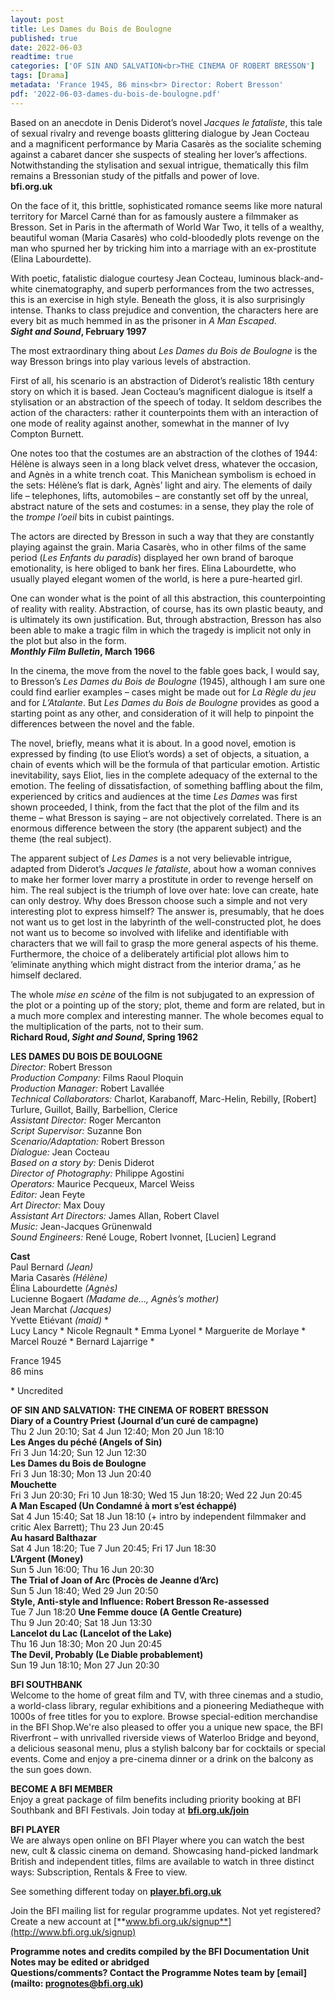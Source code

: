 ```yaml
---
layout: post
title: Les Dames du Bois de Boulogne
published: true
date: 2022-06-03
readtime: true
categories: ['OF SIN AND SALVATION<br>THE CINEMA OF ROBERT BRESSON']
tags: [Drama]
metadata: 'France 1945, 86 mins<br> Director: Robert Bresson'
pdf: '2022-06-03-dames-du-bois-de-boulogne.pdf'
---
```


Based on an anecdote in Denis Diderot’s novel _Jacques le fataliste_, this tale of sexual rivalry and revenge boasts glittering dialogue by Jean Cocteau and a magnificent performance by Maria Casarès as the socialite scheming against a cabaret dancer she suspects of stealing her lover’s affections. Notwithstanding the stylisation and sexual intrigue, thematically this film remains a Bressonian study of the pitfalls and power of love.<br>
**bfi.org.uk**<br>

On the face of it, this brittle, sophisticated romance seems like more natural territory for Marcel Carné than for as famously austere a filmmaker as Bresson. Set in Paris in the aftermath of World War Two, it tells of a wealthy, beautiful woman (Maria Casarès) who cold-bloodedly plots revenge on the man who spurned her by tricking him into a marriage with an ex-prostitute (Elina Labourdette).

With poetic, fatalistic dialogue courtesy Jean Cocteau, luminous black-and-white cinematography, and superb performances from the two actresses, this is an exercise in high style. Beneath the gloss, it is also surprisingly intense. Thanks to class prejudice and convention, the characters here are every bit as much hemmed in as the prisoner in _A Man Escaped_.<br>
**_Sight and Sound_, February 1997**<br>

The most extraordinary thing about _Les Dames du Bois de Boulogne_ is the way Bresson brings into play various levels of abstraction.

First of all, his scenario is an abstraction of Diderot’s realistic 18th century story on which it is based. Jean Cocteau’s magnificent dialogue is itself a stylisation or an abstraction of the speech of today. It seldom describes the action of the characters: rather it counterpoints them with an interaction of one mode of reality against another, somewhat in the manner of Ivy Compton Burnett.

One notes too that the costumes are an abstraction of the clothes of 1944: Hélène is always seen in a long black velvet dress, whatever the occasion, and Agnès in a white trench coat. This Manichean symbolism is echoed in the sets: Hélène’s flat is dark, Agnès’ light and airy. The elements of daily life – telephones, lifts, automobiles – are constantly set off by the unreal, abstract nature of the sets and costumes: in a sense, they play the role of the _trompe  l’oeil_ bits in cubist paintings.

The actors are directed by Bresson in such a way that they are constantly playing against the grain. Maria Casarès, who in other films of the same period (_Les Enfants du paradis_) displayed her own brand of baroque emotionality, is here obliged to bank her fires. Elina Labourdette, who usually played elegant women of the world, is here a pure-hearted girl.

One can wonder what is the point of all this abstraction, this counterpointing of reality with reality. Abstraction, of course, has its own plastic beauty, and is ultimately its own justification. But, through abstraction, Bresson has also been able to make a tragic film in which the tragedy is implicit not only in the plot but also in the form.<br>
**_Monthly Film Bulletin_, March 1966**<br>

In the cinema, the move from the novel to the fable goes back, I would say, to Bresson’s _Les Dames du Bois de Boulogne_ (1945), although I am sure one could find earlier examples – cases might be made out for _La Règle du jeu_ and for _L’Atalante_. But _Les Dames du Bois de Boulogne_ provides as good a starting point as any other, and consideration of it will help to pinpoint the differences between the novel and the fable.

The novel, briefly, means what it is about. In a good novel, emotion is expressed by finding (to use Eliot’s words) a set of objects, a situation, a chain of events which will be the formula of that particular emotion. Artistic inevitability, says Eliot, lies in the complete adequacy of the external to the emotion. The feeling of dissatisfaction, of something baffling about the film, experienced by critics and audiences at the time _Les Dames_ was first shown proceeded, I think, from the fact that the plot of the film and its theme ­– what Bresson is saying – are not objectively correlated. There is an enormous difference between the story (the apparent subject) and the theme (the real subject).

The apparent subject of _Les Dames_ is a not very believable intrigue, adapted from Diderot’s _Jacques le fataliste_, about how a woman connives to make her former lover marry a prostitute in order to revenge herself on him. The real subject is the triumph of love over hate: love can create, hate can only destroy. Why does Bresson choose such a simple and not very interesting plot to express himself? The answer is, presumably, that he does not want us to get lost in the labyrinth of the well-constructed plot, he does not want us to become so involved with lifelike and identifiable with characters that we will fail to grasp the more general aspects of his theme. Furthermore, the choice of a deliberately artificial plot allows him to ‘eliminate anything which might distract from the interior drama,’ as he himself declared.

The whole _mise en scène_ of the film is not subjugated to an expression of the plot or a pointing up of the story; plot, theme and form are related, but in a much more complex and interesting manner. The whole becomes equal to the multiplication of the parts, not to their sum.<br>
**Richard Roud, _Sight and Sound_, Spring 1962**<br>

**LES DAMES DU BOIS DE BOULOGNE**<br>
_Director:_ Robert Bresson  
_Production Company:_ Films Raoul Ploquin  
_Production Manager:_ Robert Lavallée  
_Technical Collaborators:_ Charlot, Karabanoff, Marc-Helin, Rebilly, [Robert] Turlure, Guillot, Bailly, Barbellion, Clerice  
_Assistant Director:_ Roger Mercanton  
_Script Supervisor:_ Suzanne Bon  
_Scenario/Adaptation:_ Robert Bresson  
_Dialogue:_ Jean Cocteau  
_Based on a story by:_ Denis Diderot  
_Director of Photography:_ Philippe Agostini  
_Operators:_ Maurice Pecqueux, Marcel Weiss  
_Editor:_ Jean Feyte  
_Art Director:_ Max Douy  
_Assistant Art Directors:_ James Allan, Robert Clavel  
_Music:_ Jean-Jacques Grünenwald  
_Sound Engineers:_ René Louge, Robert Ivonnet, [Lucien] Legrand  

**Cast**<br>
Paul Bernard _(Jean)_  
Maria Casarès _(Hélène)_  
Élina Labourdette _(Agnès)_  
Lucienne Bogaert _(Madame de…, Agnès’s mother)_  
Jean Marchat _(Jacques)_  
Yvette Etiévant _(maid)_ *  
Lucy Lancy *
Nicole Regnault *
Emma Lyonel *
Marguerite de Morlaye *  
Marcel Rouzé *
Bernard Lajarrige *  

France 1945  
86 mins  

\* Uncredited<br>


**OF SIN AND SALVATION:**
**THE CINEMA OF ROBERT BRESSON**<br>
**Diary of a Country Priest (Journal d’un curé de campagne)**<br>
Thu 2 Jun 20:10; Sat 4 Jun 12:40; Mon 20 Jun 18:10<br>
**Les Anges du péché (Angels of Sin)**<br>
Fri 3 Jun 14:20; Sun 12 Jun 12:30<br>
**Les Dames du Bois de Boulogne**<br>
Fri 3 Jun 18:30; Mon 13 Jun 20:40<br>
**Mouchette**<br>
Fri 3 Jun 20:30; Fri 10 Jun 18:30; Wed 15 Jun 18:20; Wed 22 Jun 20:45<br>
**A Man Escaped (Un Condamné à mort s’est échappé)**<br>
Sat 4 Jun 15:40; Sat 18 Jun 18:10 (+ intro by independent filmmaker and critic Alex Barrett); Thu 23 Jun 20:45<br>
**Au hasard Balthazar**<br>
Sat 4 Jun 18:20; Tue 7 Jun 20:45; Fri 17 Jun 18:30<br>
**L’Argent (Money)**<br>
Sun 5 Jun 16:00; Thu 16 Jun 20:30<br>
**The Trial of Joan of Arc (Procès de Jeanne d’Arc)**<br>
Sun 5 Jun 18:40; Wed 29 Jun 20:50<br>
**Style, Anti-style and Influence: Robert Bresson Re-assessed**<br>
Tue 7 Jun 18:20
**Une Femme douce (A Gentle Creature)**<br>
Thu 9 Jun 20:40; Sat 18 Jun 13:30<br>
**Lancelot du Lac (Lancelot of the Lake)**<br>
Thu 16 Jun 18:30; Mon 20 Jun 20:45<br>
**The Devil, Probably (Le Diable probablement)**<br>
Sun 19 Jun 18:10; Mon 27 Jun 20:30<br>

**BFI SOUTHBANK**  
Welcome to the home of great film and TV, with three cinemas and a studio, a world-class library, regular exhibitions and a pioneering Mediatheque with 1000s of free titles for you to explore. Browse special-edition merchandise in the BFI Shop.We&#39;re also pleased to offer you a unique new space, the BFI Riverfront – with unrivalled riverside views of Waterloo Bridge and beyond, a delicious seasonal menu, plus a stylish balcony bar for cocktails or special events. Come and enjoy a pre-cinema dinner or a drink on the balcony as the sun goes down.  

**BECOME A BFI MEMBER**  
Enjoy a great package of film benefits including priority booking at BFI Southbank and BFI Festivals. Join today at [**bfi.org.uk/join**](http://www.bfi.org.uk/join)  

**BFI PLAYER**  
 We are always open online on BFI Player where you can watch the best new, cult &amp; classic cinema on demand. Showcasing hand-picked landmark British and independent titles, films are available to watch in three distinct ways: Subscription, Rentals &amp; Free to view.  

See something different today on [**player.bfi.org.uk**](https://player.bfi.org.uk)  

Join the BFI mailing list for regular programme updates. Not yet registered? Create a new account at [**www.bfi.org.uk/signup**](http://www.bfi.org.uk/signup)

**Programme notes and credits compiled by the BFI Documentation Unit  
Notes may be edited or abridged  
Questions/comments? Contact the Programme Notes team by [email](mailto: prognotes@bfi.org.uk)**
